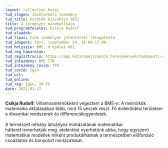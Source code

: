 ```yaml
---
layout: collection_kutej
tud_slogen: Jövőformáló tudomány
tud_title: Kutatók éjszakája 2021
title: A természet matematikája
tud_programfelelos: Csikja Rudolf
tud_eloadok:
tud_tipus: Csak személyes jelenléttel látogatható
tud_idopont: 2021. szeptember 24. 16.00-17.00
tud_helyszin: BME, H épület 601.
tud_reg_hamarosan:
tud_regisztracio: https://app.kutatokejszakaja.hu/esemenyek/budapesti-muszaki-es-gazdasagtudomanyi-egyetem/a-termeszet-matematikaja
tud_intezmeny: BME TTK
tud_intezmeny_rovid: TTK
tud_covid: Igen
tud_url:
tud_online: 
tud_reg: Igen, 20 fő
date: 2021-03-27
---
```


<b>Csikja Rudolf:</b>  Villamosmérnökként végeztem a BME-n. A mérnökök matemaika oktatásában több, mint 15 veszek részt. Fő érdeklődési területem a dinamikai rendszerek és differenciálegyenletek.
<br><br>
A természet néhány látványos mintázatának matematikai hátterét ismerhetjük meg. etekintést nyerhetünk abba, hogy egyszerű matematikai modellek miként produkálhatnak a természetben előforduló csodálatos és bonyolult mintázatokat.




